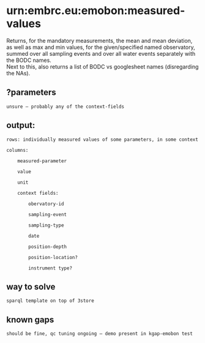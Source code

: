 # urn:embrc.eu:emobon:measured-values

Returns, for the mandatory measurements, the mean and mean deviation, as well as max and min values, for the given/specified named observatory, summed over all sampling events and over all water events separately with the BODC names.  
Next to this, also returns a list of BODC vs googlesheet names (disregarding the NAs).

## ?parameters

    unsure – probably any of the context-fields

## output:

    rows: individually measured values of some parameters, in some context

    columns:

        measured-parameter

        value

        unit

        context fields:

            obervatory-id

            sampling-event

            sampling-type

            date

            position-depth

            position-location?

            instrument type?

## way to solve

    sparql template on top of 3store

## known gaps

    should be fine, qc tuning ongoing – demo present in kgap-emobon test